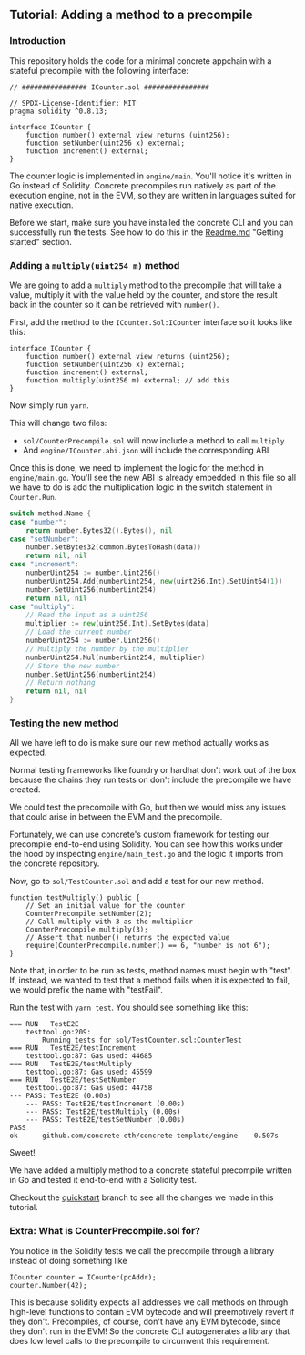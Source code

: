## Tutorial: Adding a method to a precompile

### Introduction

This repository holds the code for a minimal concrete appchain with a stateful precompile with the following interface:

```solidity
// ################ ICounter.sol ################

// SPDX-License-Identifier: MIT
pragma solidity ^0.8.13;

interface ICounter {
    function number() external view returns (uint256);
    function setNumber(uint256 x) external;
    function increment() external;
}
```

The counter logic is implemented in `engine/main`. You'll notice it's written in Go instead of Solidity. Concrete precompiles run natively as part of the execution engine, not in the EVM, so they are written in languages suited for native execution.

Before we start, make sure you have installed the concrete CLI and you can successfully run the tests. See how to do this in the [Readme.md](README.md) "Getting started" section.

### Adding a `multiply(uint254 m)` method

We are going to add a `multiply` method to the precompile that will take a value, multiply it with the value held by the counter, and store the result back in the counter so it can be retrieved with `number()`.

First, add the method to the `ICounter.Sol:ICounter` interface so it looks like this:

```solidity
interface ICounter {
    function number() external view returns (uint256);
    function setNumber(uint256 x) external;
    function increment() external;
    function multiply(uint256 m) external; // add this
}
```

Now simply run `yarn`.

This will change two files:

- `sol/CounterPrecompile.sol` will now include a method to call `multiply`
- And `engine/ICounter.abi.json` will include the corresponding ABI

Once this is done, we need to implement the logic for the method in `engine/main.go`. You'll see the new ABI is already embedded in this file so all we have to do is add the multiplication logic in the switch statement in `Counter.Run`.

```go
switch method.Name {
case "number":
    return number.Bytes32().Bytes(), nil
case "setNumber":
    number.SetBytes32(common.BytesToHash(data))
    return nil, nil
case "increment":
    numberUint254 := number.Uint256()
    numberUint254.Add(numberUint254, new(uint256.Int).SetUint64(1))
    number.SetUint256(numberUint254)
    return nil, nil
case "multiply":
    // Read the input as a uint256
    multiplier := new(uint256.Int).SetBytes(data)
    // Load the current number
    numberUint254 := number.Uint256()
    // Multiply the number by the multiplier
    numberUint254.Mul(numberUint254, multiplier)
    // Store the new number
    number.SetUint256(numberUint254)
    // Return nothing
    return nil, nil
}
```

### Testing the new method

All we have left to do is make sure our new method actually works as expected.

Normal testing frameworks like foundry or hardhat don't work out of the box because the chains they run tests on don't include the precompile we have created.

We could test the precompile with Go, but then we would miss any issues that could arise in between the EVM and the precompile.

Fortunately, we can use concrete's custom framework for testing our precompile end-to-end using Solidity. You can see how this works under the hood by inspecting `engine/main_test.go` and the logic it imports from the concrete repository.

Now, go to `sol/TestCounter.sol` and add a test for our new method.

```solidity
function testMultiply() public {
    // Set an initial value for the counter
    CounterPrecompile.setNumber(2);
    // Call multiply with 3 as the multiplier
    CounterPrecompile.multiply(3);
    // Assert that number() returns the expected value
    require(CounterPrecompile.number() == 6, "number is not 6");
}
```

Note that, in order to be run as tests, method names must begin with "test". If, instead, we wanted to test that a method fails when it is expected to fail, we would prefix the name with "testFail".

Run the test with `yarn test`. You should see something like this:

```
=== RUN   TestE2E
    testtool.go:209:
        Running tests for sol/TestCounter.sol:CounterTest
=== RUN   TestE2E/testIncrement
    testtool.go:87: Gas used: 44685
=== RUN   TestE2E/testMultiply
    testtool.go:87: Gas used: 45599
=== RUN   TestE2E/testSetNumber
    testtool.go:87: Gas used: 44758
--- PASS: TestE2E (0.00s)
    --- PASS: TestE2E/testIncrement (0.00s)
    --- PASS: TestE2E/testMultiply (0.00s)
    --- PASS: TestE2E/testSetNumber (0.00s)
PASS
ok  	github.com/concrete-eth/concrete-template/engine	0.507s
```

Sweet!

We have added a multiply method to a concrete stateful precompile written in Go and tested it end-to-end with a Solidity test.

Checkout the [quickstart](https://github.com/concrete-eth/concrete-template/tree/quickstart) branch to see all the changes we made in this tutorial.

### Extra: What is CounterPrecompile.sol for?

You notice in the Solidity tests we call the precompile through a library instead of doing something like

```solidity
ICounter counter = ICounter(pcAddr);
counter.Number(42);
```

This is because solidity expects all addresses we call methods on through high-level functions to contain EVM bytecode and will preemptively revert if they don't. Precompiles, of course, don't have any EVM bytecode, since they don't run in the EVM! So the concrete CLI autogenerates a library that does low level calls to the precompile to circumvent this requirement.
